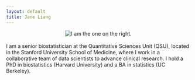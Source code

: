 ```yaml
---
layout: default
title: Jane Liang
---
```


<center><img src="{{ site.url }}/media/chicken.jpg" style="max-width: 65%; height:auto" title="I am the one on the right."/></center>
<br>
I am a senior biostatistician at the Quantitative Sciences Unit (QSU), located in the Stanford University School of Medicine, where I work in a collaborative team of data scientists to advance clinical research. I hold a PhD in biostatistics (Harvard University) and a BA in statistics (UC Berkeley). 